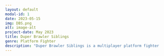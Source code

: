 ```yaml
---
layout: default
modal-id: 1
date: 2023-05-15
img: DBS.png
alt: image-alt
project-date: May 2023
title: Duper Brawler Siblings
genre: Platform Fighter
description: "Duper Brawler Siblings is a multiplayer platform fighter where you can knock your friend all over the screen with punches, kicks and specials! The one who comes out on top will be the one that attacks the other the most! Download at <a href='http://cs4730.games/games/DuperBrawlerSiblings.zip'>http://cs4730.games/games/DuperBrawlerSiblings.zip</a>!"
---
```

